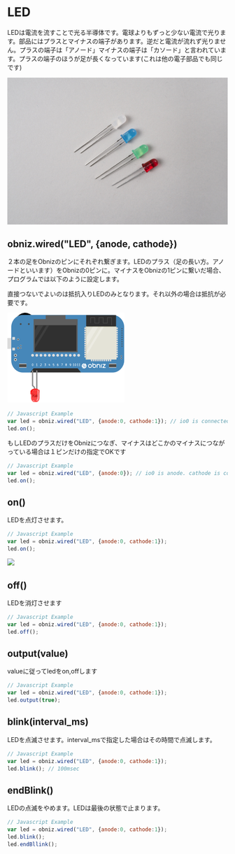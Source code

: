 # LED
LEDは電流を流すことで光る半導体です。電球よりもずっと少ない電流で光ります。部品にはプラスとマイナスの端子があります。逆だと電流が流れず光りません。プラスの端子は「アノード」マイナスの端子は「カソード」と言われています。プラスの端子のほうが足が長くなっています(これは他の電子部品でも同じです)

![](./image.jpg)

## obniz.wired("LED", {anode, cathode})
２本の足をObnizのピンにそれぞれ繋ぎます。LEDのプラス（足の長い方。アノードといいます）をObnizの0ピンに。マイナスをObnizの1ピンに繋いだ場合、プログラムでは以下のように設定します。

直接つないでよいのは抵抗入りLEDのみとなります。それ以外の場合は抵抗が必要です。

![](./wired.png)


```Javascript
// Javascript Example
var led = obniz.wired("LED", {anode:0, cathode:1}); // io0 is connected to anode, io1 is cathode
led.on();
```

もしLEDのプラスだけをObnizにつなぎ、マイナスはどこかのマイナスにつながっている場合は１ピンだけの指定でOKです

```Javascript
// Javascript Example
var led = obniz.wired("LED", {anode:0}); // io0 is anode. cathode is connected obniz GND other way.
led.on();
```
## on()
LEDを点灯させます。

```Javascript
// Javascript Example
var led = obniz.wired("LED", {anode:0, cathode:1});
led.on();
```

![](./led_on.jpg)

## off()
LEDを消灯させます

```Javascript
// Javascript Example
var led = obniz.wired("LED", {anode:0, cathode:1});
led.off();
```

## output(value)
valueに従ってledをon,offします

```Javascript
// Javascript Example
var led = obniz.wired("LED", {anode:0, cathode:1});
led.output(true);
```

## blink(interval_ms)
LEDを点滅させます。interval_msで指定した場合はその時間で点滅します。

```Javascript
// Javascript Example
var led = obniz.wired("LED", {anode:0, cathode:1});
led.blink(); // 100msec
```
## endBlink()
LEDの点滅をやめます。LEDは最後の状態で止まります。

```Javascript
// Javascript Example
var led = obniz.wired("LED", {anode:0, cathode:1});
led.blink();
led.endBllink();
```